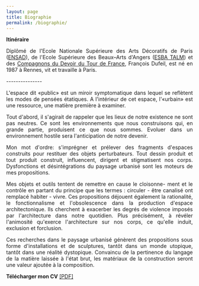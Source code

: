 ```yaml
---
layout: page
title: Biographie
permalink: /biographie/
---
```


<span style="font-weight: bold;">Itin&eacute;raire</span> 

<p style="text-align:justify">
Dipl&ocirc;m&eacute; de l&#39;Ecole Nationale Sup&eacute;rieure des Arts D&eacute;coratifs de Paris (<a href="#" onclick='window.open("http://www.ensad.fr/");return false;'>ENSAD</a>), de l&#39;Ecole Sup&eacute;rieure des Beaux&ndash;Arts d&#39;Angers (<a href="#" onclick='window.open("http://angers.esba-talm.fr/");return false;'>ESBA TALM</a>) et des <a href="#" onclick='window.open("http://www.compagnons-du-devoir.com/");return false;'>Compagnons du Devoir du Tour de France</a>, Fran&ccedil;ois Dufeil, est n&eacute; en 1987 &agrave; Rennes, vit et travaille &agrave; Paris.
</p>
<span style="font-color: #272727;">---------------</span> 
<br/>
<p style="text-align:justify">
L'espace dit &laquo;public&raquo; est un miroir symptomatique dans lequel se refl&egrave;tent les modes de pens&eacute;es &eacute;tatiques. A l'int&eacute;rieur de cet espace, l'&laquo;urbain&raquo; est une ressource, une mati&egrave;re premi&egrave;re &agrave; examiner.
</p> 

<p style="text-align:justify">
Tout d'abord, il s'agirait de rappeler que les lieux de notre existence ne sont pas neutres. Ce sont les environnements que nous construisons qui, en grande partie, produisent ce que nous sommes. Evoluer dans un environnement hostile sera l'anticipation de notre devenir. 
</p> 

<p style="text-align:justify">
Mon mot d'ordre: s'impr&eacute;gner et pr&eacute;lever des fragments d&#39;espaces construits pour restituer des objets perturbateurs. Tout dessin produit et tout produit construit, influencent, dirigent et stigmatisent nos corps. Dysfonctions et  d&eacute;sint&eacute;grations du paysage urbanis&eacute; sont les moteurs de mes propositions.
</p> 

<p style="text-align:justify">
Mes objets et outils tentent de remettre en cause le cloisonne- ment et le contr&ocirc;le en partant du principe que les termes : circuler - &ecirc;tre canalis&eacute; ont remplac&eacute; habiter - vivre. Ces propositions d&eacute;jouent &eacute;galement la rationalit&eacute;, le fonctionnalisme et l'obsolescence dans la production d'espace architectonique. Ils cherchent &agrave; exacerber les degr&eacute;s de violence impos&eacute;s par l'architecture dans notre quotidien. Plus pr&eacute;cis&eacute;ment, &agrave; r&eacute;v&eacute;ler l'animosit&eacute; qu'exerce l'architecture sur nos corps, ce 
qu'elle induit, exclusion et forclusion.
</p> 

<p style="text-align:justify">
Ces recherches dans le paysage urbanis&eacute; g&eacute;n&egrave;rent des propositions sous forme d&#39;installations et de sculptures, tant&ocirc;t dans un monde utopique, tant&ocirc;t dans une r&eacute;alit&eacute; dystopique.
Convaincu de la pertinence du langage de la mati&egrave;re laiss&eacute;e &agrave; l'&eacute;tat brut, les mat&eacute;riaux de la construction seront une valeur ajout&eacute;e &agrave; la composition.  
</p> 


<p style="text-align:justify">
<span style="font-weight: bold;">T&eacute;l&eacute;charger mon CV</span> <a href="#" onclick='window.open("https://www.dropbox.com/s/ugaevu2ofdvxi47/CV-Francois-Dufeil.pdf?raw=1");return false;'>[PDF]</a>
</p>
